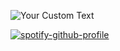  ![Your Custom Text](https://komarev.com/ghpvc/?username=aylasaurr&color=ffffff&label=𐙚) 


[![spotify-github-profile](https://spotify-github-profile.kittinanx.com/api/view?uid=312oysxkqjmrfvuqw6gqier7lwee&cover_image=true&theme=novatorem&show_offline=false&background_color=311c1c&interchange=false&bar_color=ffffff&bar_color_cover=false)](https://github.com/kittinan/spotify-github-profile)

